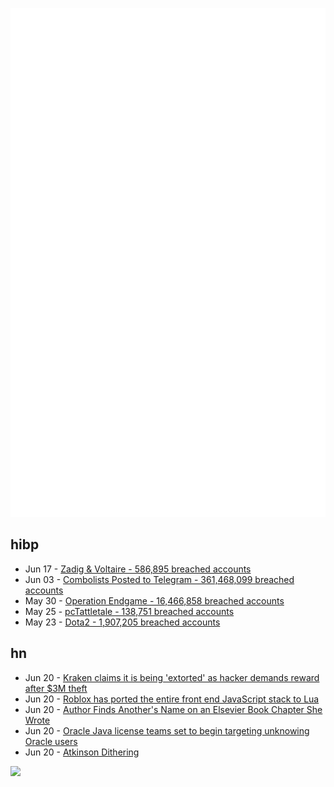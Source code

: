 ![Metrics](https://raw.githubusercontent.com/phixion/phixion/master/metrics.svg)

## hibp

<!--
for https://github.com/phixion/phixion/blob/main/.github/workflows/feeds.yml
-->
<!--START_SECTION:haveibeenpwnd-->
- Jun 17 - [Zadig & Voltaire - 586,895 breached accounts](https://haveibeenpwned.com/PwnedWebsites#ZadigVoltaire)
- Jun 03 - [Combolists Posted to Telegram - 361,468,099 breached accounts](https://haveibeenpwned.com/PwnedWebsites#TelegramCombolists)
- May 30 - [Operation Endgame - 16,466,858 breached accounts](https://haveibeenpwned.com/PwnedWebsites#OperationEndgame)
- May 25 - [pcTattletale - 138,751 breached accounts](https://haveibeenpwned.com/PwnedWebsites#pcTattletale)
- May 23 - [Dota2 - 1,907,205 breached accounts](https://haveibeenpwned.com/PwnedWebsites#Dota2)
<!--END_SECTION:haveibeenpwnd-->

## hn

<!--
for https://github.com/phixion/phixion/blob/main/.github/workflows/feeds.yml
-->
<!--START_SECTION:hn-->
- Jun 20 - [Kraken claims it is being 'extorted' as hacker demands reward after $3M theft](https://cryptobriefing.com/kraken-extortion-claims-white-hat-3m/)
- Jun 20 - [Roblox has ported the entire front end JavaScript stack to Lua](https://twitter.com/zack_overflow/status/1803612884196532432)
- Jun 20 - [Author Finds Another's Name on an Elsevier Book Chapter She Wrote](https://retractionwatch.com/2024/06/20/exhausting-author-finds-anothers-name-on-an-elsevier-book-chapter-she-wrote/)
- Jun 20 - [Oracle Java license teams set to begin targeting unknowing Oracle users](https://www.theregister.com/2024/06/20/oracle_java_licence_teams/)
- Jun 20 - [Atkinson Dithering](https://beyondloom.com/blog/dither.html)
<!--END_SECTION:hn-->

<!--
for https://yhype.me
-->
![](https://hit.yhype.me/github/profile?user_id=13013670)
